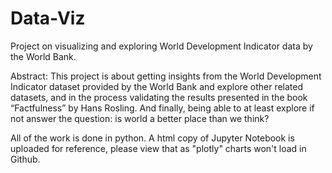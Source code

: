# Data-Viz
Project on visualizing and exploring World Development Indicator data by the World Bank.

Abstract:
This project is about getting insights from the World Development Indicator dataset provided by the World Bank and explore other related datasets, and in the process validating the results presented in the book “Factfulness” by Hans Rosling. And finally, being able to at least explore if not answer the question: is world a better place than we think?

All of the work is done in python. A html copy of Jupyter Notebook is uploaded for reference, please view that as "plotly" charts won't load in Github.

